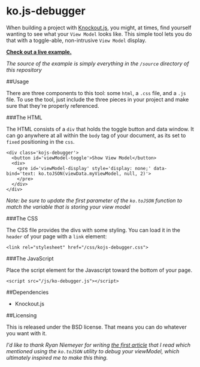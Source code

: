 ko.js-debugger
==============

When building a project with [Knockout.js](http://knockoutjs.com/), you might, at times, find yourself wanting to see what your `View Model` looks like. This simple tool lets you do that with a toggle-able, non-intrusive `View Model` display.

[**Check out a live example.**](http://jmeas.com/projects/ko.js-debugger/)

_The source of the example is simply everything in the `/source` directory of this repository_

##Usage

There are three components to this tool: some `html`, a `.css` file, and a `.js` file. To use the tool, just include the three pieces in your project and make sure that they're properly referenced.

###The HTML

The HTML consists of a `div` that holds the toggle button and data window. It can go anywhere at all within the `body` tag of your document, as its set to `fixed` positioning in the `css`.

    <div class='kojs-debugger'>
      <button id='viewModel-toggle'>Show View Model</button>
      <div>
        <pre id='viewModel-display' style='display: none;' data-bind='text: ko.toJSON(viewData.myViewModel, null, 2)'>
        </pre>
      </div>
    </div>

_Note: be sure to update the first parameter of the `ko.toJSON` function to match the variable that is storing your view model_

###The CSS

The CSS file provides the divs with some styling. You can load it in the `header` of your page with a `link` element:

    <link rel="stylesheet" href="/css/kojs-debugger.css">

###The JavaScript

Place the script element for the Javascript toward the bottom of your page.

    <script src="/js/ko-debugger.js"></script>

##Dependencies

- Knockout.js

##Licensing

This is released under the BSD license. That means you can do whatever you want with it.

_I'd like to thank Ryan Niemeyer for writing [the first article](http://www.knockmeout.net/2011/06/10-things-to-know-about-knockoutjs-on.html) that I read which mentioned using the `ko.toJSON` utility to debug your viewModel, which ultimately inspired me to make this thing._

